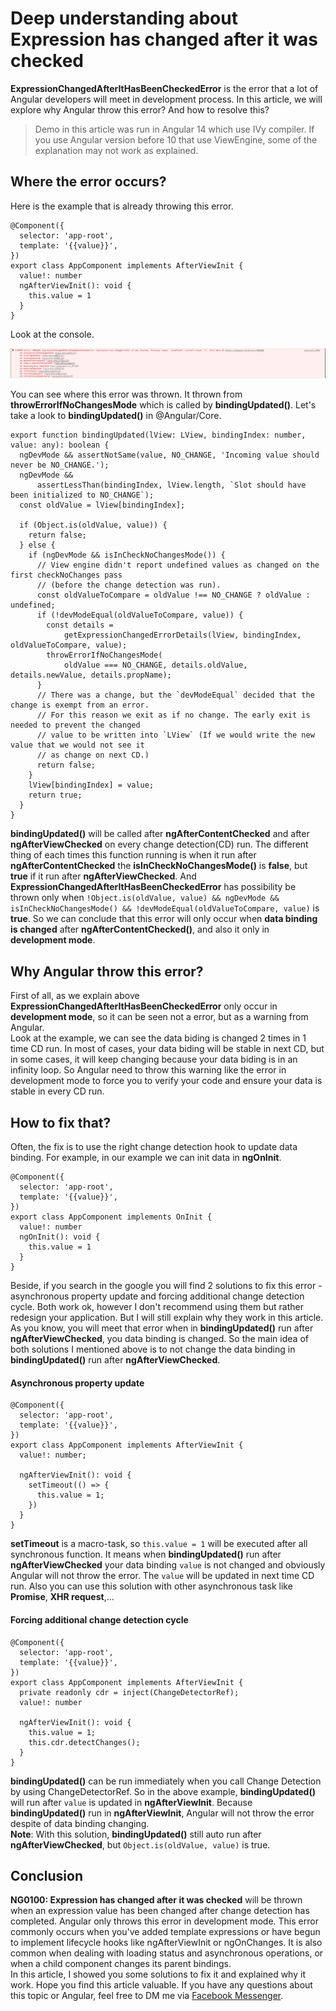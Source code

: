 # Deep understanding about Expression has changed after it was checked

**ExpressionChangedAfterItHasBeenCheckedError** is the error that a lot of Angular developers will meet in development process. In this article, we will explore why Angular throw this error? And how to resolve this?

> Demo in this article was run in Angular 14 which use IVy compiler. If you use Angular version before 10 that use ViewEngine, some of the explanation may not work as explained.

## Where the error occurs?

Here is the example that is already throwing this error. 

```
@Component({
  selector: 'app-root',
  template: '{{value}}',
})
export class AppComponent implements AfterViewInit {
  value!: number
  ngAfterViewInit(): void {
    this.value = 1
  }
}
```
Look at the console. 

![ExpressionChangedAfterItHasBeenCheckedError console](content/images/deep-understanding-about-expression-has-changed-after-it-was-checked/error.JPG "ExpressionChangedAfterItHasBeenCheckedError console")

You can see where this error was thrown. It thrown from **throwErrorIfNoChangesMode** which is called by **bindingUpdated()**. Let's take a look to **bindingUpdated()** in @Angular/Core.  

```
export function bindingUpdated(lView: LView, bindingIndex: number, value: any): boolean {
  ngDevMode && assertNotSame(value, NO_CHANGE, 'Incoming value should never be NO_CHANGE.');
  ngDevMode &&
      assertLessThan(bindingIndex, lView.length, `Slot should have been initialized to NO_CHANGE`);
  const oldValue = lView[bindingIndex];

  if (Object.is(oldValue, value)) {
    return false;
  } else {
    if (ngDevMode && isInCheckNoChangesMode()) {
      // View engine didn't report undefined values as changed on the first checkNoChanges pass
      // (before the change detection was run).
      const oldValueToCompare = oldValue !== NO_CHANGE ? oldValue : undefined;
      if (!devModeEqual(oldValueToCompare, value)) {
        const details =
            getExpressionChangedErrorDetails(lView, bindingIndex, oldValueToCompare, value);
        throwErrorIfNoChangesMode(
            oldValue === NO_CHANGE, details.oldValue, details.newValue, details.propName);
      }
      // There was a change, but the `devModeEqual` decided that the change is exempt from an error.
      // For this reason we exit as if no change. The early exit is needed to prevent the changed
      // value to be written into `LView` (If we would write the new value that we would not see it
      // as change on next CD.)
      return false;
    }
    lView[bindingIndex] = value;
    return true;
  }
}
```

**bindingUpdated()** will be called after **ngAfterContentChecked** and after **ngAfterViewChecked** on every change detection(CD) run. The different thing of each times this function running is when it run after **ngAfterContentChecked** the **isInCheckNoChangesMode()** is **false**, but **true** if it run after **ngAfterViewChecked**. And **ExpressionChangedAfterItHasBeenCheckedError** has possibility be thrown only when `` !Object.is(oldValue, value) && ngDevMode && isInCheckNoChangesMode() && !devModeEqual(oldValueToCompare, value) `` is **true**. So we can conclude that this error will only occur when **data binding is changed** after **ngAfterContentChecked()**, and also it only in **development mode**.  


## Why Angular throw this error?

First of all, as we explain above **ExpressionChangedAfterItHasBeenCheckedError** only occur in **development mode**, so it can be seen not a error, but as a warning from Angular.  
Look at the example, we can see the data biding is changed 2 times in 1 time CD run. In most of cases, your data biding will be stable in next CD, but in some cases, it will keep changing because your data biding is in an infinity loop. So Angular need to throw this warning like the error in development mode to force you to verify your code and ensure your data is stable in every CD run.


## How to fix that?

Often, the fix is to use the right change detection hook to update data binding. For example, in our example we can init data in **ngOnInit**.  
```
@Component({
  selector: 'app-root',
  template: '{{value}}',
})
export class AppComponent implements OnInit {
  value!: number
  ngOnInit(): void {
    this.value = 1
  }
}
```
Beside, if you search in the google you will find 2 solutions to fix this error - asynchronous property update and forcing additional change detection cycle. Both work ok, however I don't recommend using them but rather redesign your application. But I will still explain why they work in this article.  
As you know, you will meet that error when in **bindingUpdated()** run after **ngAfterViewChecked**, you data binding is changed. So the main idea of both solutions I mentioned above is to not change the data binding in **bindingUpdated()** run after **ngAfterViewChecked**.

#### Asynchronous property update

```
@Component({
  selector: 'app-root',
  template: '{{value}}',
})
export class AppComponent implements AfterViewInit {
  value!: number;

  ngAfterViewInit(): void {
    setTimeout(() => {
      this.value = 1;
    })
  }
}
```

**setTimeout** is a macro-task, so ``this.value = 1`` will be executed after all synchronous function. It means when **bindingUpdated()** run after **ngAfterViewChecked** your data binding ``value`` is not changed and obviously Angular will not throw the error. The ``value`` will be updated in next time CD run. Also you can use this solution with other asynchronous task like **Promise**, **XHR request**,... 


#### Forcing additional change detection cycle

```
@Component({
  selector: 'app-root',
  template: '{{value}}',
})
export class AppComponent implements AfterViewInit {
  private readonly cdr = inject(ChangeDetectorRef);
  value!: number

  ngAfterViewInit(): void {
    this.value = 1;
    this.cdr.detectChanges();
  }
}
```

**bindingUpdated()** can be run immediately when you call Change Detection by using ChangeDetectorRef. So in the above example, **bindingUpdated()** will run after ``value`` is updated in **ngAfterViewInit**. Because **bindingUpdated()** run in **ngAfterViewInit**, Angular will not throw the error despite of data binding changing.  
**Note**: With this solution, **bindingUpdated()** still auto run after **ngAfterViewChecked**, but ``Object.is(oldValue, value)`` is true.

## Conclusion
**NG0100: Expression has changed after it was checked** will be thrown when an expression value has been changed after change detection has completed. Angular only throws this error in development mode. This error commonly occurs when you've added template expressions or have begun to implement lifecycle hooks like ngAfterViewInit or ngOnChanges. It is also common when dealing with loading status and asynchronous operations, or when a child component changes its parent bindings.  
In this article, I showed you some solutions to fix it and explained why it work. Hope you find this article valuable. If you have any questions about this topic or Angular, feel free to DM me via [Facebook Messenger](http://m.me/AndyTu.Hoang/ "Tu Hoang facebook messenger").
